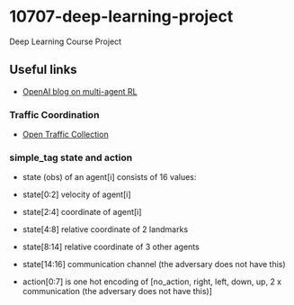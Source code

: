 # 10707-deep-learning-project
Deep Learning Course Project

## Useful links

* [OpenAI blog on multi-agent RL](https://blog.openai.com/learning-to-cooperate-compete-and-communicate/)

### Traffic Coordination

* [Open Traffic Collection](https://github.com/graphhopper/open-traffic-collection)

### simple_tag state and action

* state (obs) of an agent[i] consists of 16 values:
* state[0:2] velocity of agent[i]
* state[2:4] coordinate of agent[i]
* state[4:8] relative coordinate of 2 landmarks
* state[8:14] relative coordinate of 3 other agents
* state[14:16] communication channel (the adversary does not have this)

* action[0:7] is one hot encoding of [no_action, right, left, down, up, 2 x communication (the adversary does not have this)]

